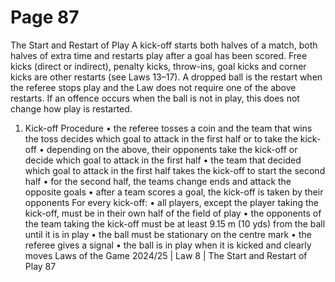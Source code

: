 # Page 87

The Start and
Restart of Play
A kick-off starts both halves of a match, both halves of extra time and restarts
play after a goal has been scored. Free kicks (direct or indirect), penalty kicks,
throw-ins, goal kicks and corner kicks are other restarts (see Laws 13–17).
A dropped ball is the restart when the referee stops play and the Law does not
require one of the above restarts.
If an offence occurs when the ball is not in play, this does not change how
play is restarted.
1. Kick-off
Procedure
• the referee tosses a coin and the team that wins the toss decides which goal
to attack in the first half or to take the kick-off
• depending on the above, their opponents take the kick-off or decide which
goal to attack in the first half
• the team that decided which goal to attack in the first half takes the kick-off
to start the second half
• for the second half, the teams change ends and attack the opposite goals
• after a team scores a goal, the kick-off is taken by their opponents
For every kick-off:
• all players, except the player taking the kick-off, must be in their own half
of the field of play
• the opponents of the team taking the kick-off must be at least 9.15 m
(10 yds) from the ball until it is in play
• the ball must be stationary on the centre mark
• the referee gives a signal
• the ball is in play when it is kicked and clearly moves
Laws of the Game 2024/25 | Law 8 | The Start and Restart of Play 87
